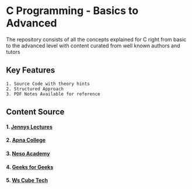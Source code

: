 
# C Programming - Basics to Advanced

   The repository consists of all the concepts explained for C right from basic to the advanced level with content curated from well known authors and tutors

## Key Features
    1. Source Code with theory hints
    2. Structured Approach
    3. PDF Notes Available for reference

## Content Source

#### 1. [Jennys Lectures](https://youtube.com/playlist?list=PLdo5W4Nhv31a8UcMN9-35ghv8qyFWD9_S&si=HLELEWs5xrVu_ZJo)
#### 2. [Apna College](https://youtu.be/irqbmMNs2Bo?si=wOOWuBHY3bLza1Gs)
#### 3. [Neso Academy](https://youtube.com/playlist?list=PLBlnK6fEyqRggZZgYpPMUxdY1CYkZtARR&si=WB63yPVIAHD0ilDu) 
#### 4. [Geeks for Geeks](https://www.geeksforgeeks.org/c-programming-language/) 
#### 5. [Ws Cube Tech](https://youtube.com/playlist?list=PLjVLYmrlmjGcrFEK43__3yeeySU1N7vpW&si=cchRMjnoceXU_gpP)


